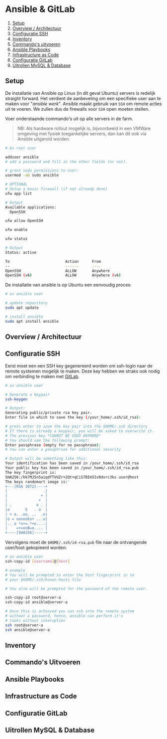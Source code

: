 # Ansible & GitLab

1. [Setup](#setup)
2. [Overview / Architectuur](#overview--architectuur)
3. [Configuratie SSH](#configuratie-ssh)
4. [Inventory](#inventory)
5. [Commando's uitvoeren](#commandos-uitvoeren)
6. [Ansible Playbooks](#ansible-playbooks)
7. [Infrastructure as Code](#infrastructure-as-code)
8. [Configuratie GitLab](#configuratie-gitlab)
9. [Uitrollen MySQL & Database](#uitrollen-mysql--database)


## Setup
De installatie van Ansible op Linux (in dit geval Ubuntu) servers is redelijk straight forward. Het verdient de aanbeveling om een specifieke user aan te maken voor "*ansible werk*". Ansible maakt gebruik van `SSH` om remote acties uit te voeren. We zullen dus de firewalls voor `SSH` open moeten stellen. 

Voer onderstaande commando's uit op alle servers in de farm. 
> NB: Als hardware rollout mogelijk is, bijvoorbeeld in een VMWare omgeving met fysiek toegankelijke servers, dan kan dit ook via Ansible uitgerold worden.

```bash
# As root user

adduser ansible
# add a password and fill in the other fields (or not).

# grant sudo permissions to user: 
usermod -aG sudo ansible

# OPTIONAL
# Setup a basic firewall (if not already done)
ufw app list

# Output
Available applications:
  OpenSSH

ufw allow OpenSSH

ufw enable

ufw status

# Output 
Status: active

To                         Action      From
--                         ------      ----
OpenSSH                    ALLOW       Anywhere
OpenSSH (v6)               ALLOW       Anywhere (v6)
```

De installatie van ansible is op Ubuntu een eenvoudig proces: 
```bash
# as ansible user

# update repository
sudo apt update 

# install ansible
sudo apt install ansible 
```

## Overview / Architectuur



## Configuratie SSH

Eerst moet een een SSH key gegenereerd worden om ssh-login naar de remote systemen mogelijk te maken. Deze key hebben we straks ook nodig om verbinding te maken met [GitLab](https://gitlab.com).

```bash
# as ansible user

# Generate a keypair
ssh-keygen

# Output: 
Generating public/private rsa key pair.
Enter file in which to save the key (/your_home/.ssh/id_rsa):

# press enter to save the key pair into the $HOME/.ssh directory
# If there is already a keypair, you will be asked to overwrite it. 
# The previous key *CANNOT BE USED ANYMORE*
# You should see the following prompt: 
Enter passphrase (empty for no passphrase):
# You can enter a passphrase for additional security

# Output will be something like this:
Your identification has been saved in /your_home/.ssh/id_rsa
Your public key has been saved in /your_home/.ssh/id_rsa.pub
The key fingerprint is:
SHA256:/hk7MJ5n5aiqdfTVUZr+2Qt+qCiS7BIm5Iv0dxrc3ks user@host
The keys randomart image is:'
+---[RSA 3072]----+
|                .|
|               + |
|              +  |
| .           o . |
|o       S   . o  |
| + o. .oo. ..  .o|
|o = oooooEo+ ...o|
|.. o *o+=.*+o....|
|    =+=ooB=o.... |
+----[SHA256]-----+
```
Vervolgens moet de `$HOME/.ssh/id-rsa.pub` file naar de ontvangende user/host gekopieerd worden: 

```bash
# as ansible user
ssh-copy-id [username]@[host]

# example
# You will be prompted to enter the host fingerprint in to 
# your $HOME/.ssh/known-hosts file

# You also will be prompted for the password of the remote user. 

ssh-copy-id root@server-a
ssh-copy-id ansible@server-a

# Once this is achieved you can ssh into the remote system 
# without a password, hence, ansible can perform it's 
# tasks without interuption
ssh root@server-a
ssh ansible@server-a
```
## Inventory




## Commando's Uitvoeren

## Ansible Playbooks

## Infrastructure as Code

## Configuratie GitLab

## Uitrollen MySQL & Database
